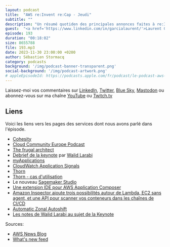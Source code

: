 ```yaml
---
layout: podcast
title:  "AWS re:Invent re:Cap - Jeudi"
subtitle: ""
description: "Un résumé quotiden des principales annonces faites à re:Invent 2023. Enregistré à Las Vegas le jeudi 30 novembre 2023."
guest:  "<a href='https://www.linkedin.com/in/garcialaurent/'>Laurent Garcia</a>, Responsable des ventes Europe Sud chez Cohesity"
episode: 193
duration: "00:18:02" 
size: 8655788
file: 193.mp3
date: 2023-11-30 23:00:00 +0200
author: Sébastien Stormacq
category: podcasts
background: '/img/podcast-banner-transparent.png'
social-background: '/img/podcast-artwork.png'
# appleEpisodeId: https://podcasts.apple.com/fr/podcast/le-podcast-aws-en-français/id1452118442
---
```


Laissez-moi vos commentaires sur [LinkedIn](https://www.linkedin.com/in/sebastienstormacq/), [Twitter](https://twitter.com/sebsto), [Blue Sky](https://bsky.app/profile/sebsto.bsky.social), [Mastodon](https://awscommunity.social/@sebsto) ou abonnez-vous sur ma chaîne [YouTube](https://www.youtube.com/sebsto) ou [Twitch.tv](https://www.twitch.tv/sebAWS)

## Liens

Voici les liens vers les pages des services dont nous avons parlé dans l'épisode.

- [Cohesity](https://www.cohesity.com/)
- [Cloud Community Europe Podcast](https://podcasts.apple.com/ch/podcast/cloud-community-europe/id1688223133)
- [The frugal architect](https://www.thefrugalarchitect.com/)
- [Debrief de la keynote](https://walid.io/re-invent-2023-warner-vogels-keynote-recap-ad2e24a33676) par [Walid Larabi](https://www.linkedin.com/in/larabi/)
- [myApplications](https://aws.amazon.com/blogs/aws/new-myapplications-in-the-aws-management-console-simplifies-managing-your-application-resources/)
- [CloudWatch Application Signals](https://aws.amazon.com/blogs/aws/amazon-cloudwatch-application-signals-for-automatic-instrumentation-of-your-applications-preview/)
- [Thorn](https://www.thorn.org/child-pornography-and-abuse-statistics/)
- [Thorn - cas d'utilisation](https://aws.amazon.com/solutions/case-studies/thorn/)
- Le nouveau [Sagemaker Studio](https://aws.amazon.com/blogs/aws/amazon-sagemaker-studio-adds-web-based-interface-code-editor-flexible-workspaces-and-streamlines-user-onboarding/)
- [Une extension IDE pour AWS Application Composer](https://aws.amazon.com/blogs/aws/ide-extension-for-aws-application-composer-enhances-visual-modern-applications-development-with-ai-generated-iac/)
- [Amazon Inspector ajoute trois possibilités autour de Lambda, EC2 sans agent, et une API pour scanner vos conteneurs dans les chaînes de CI/CD](https://aws.amazon.com/blogs/aws/three-new-capabilities-for-amazon-inspector-broaden-the-realm-of-vulnerability-scanning-for-workloads/)
- [Automatic Zonal Autoshift](https://aws.amazon.com/blogs/aws/zonal-autoshift-automatically-shift-your-traffic-away-from-availability-zones-when-we-detect-potential-issues/)
- [Les notes de Walid Larabi au sujet de la Keynote ](https://walid.io/re-invent-2023-warner-vogels-keynote-recap-ad2e24a33676)

Sources: 

- [AWS News Blog](https://aws.amazon.com/blogs/aws/)
- [What's new feed](https://aws.amazon.com/about-aws/whats-new/2023/)
